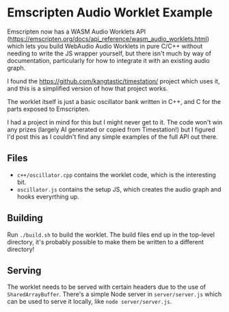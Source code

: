 # Emscripten Audio Worklet Example

Emscripten now has a WASM Audio Worklets API (https://emscripten.org/docs/api_reference/wasm_audio_worklets.html) which lets you build WebAudio Audio Worklets in pure C/C++ without needing to write the JS wrapper yourself, but there isn't much by way of documentation, particularly for how to integrate it with an existing audio graph.

I found the https://github.com/kangtastic/timestation/ project which uses it, and this is a simplified version of how that project works.

The worklet itself is just a basic oscillator bank written in C++, and C for the parts exposed to Emscripten.

I had a project in mind for this but I might never get to it. The code won't win any prizes (largely AI generated or copied from Timestation!) but I figured I'd post this as I couldn't find any simple examples of the full API out there.

## Files

- `c++/oscillator.cpp` contains the worklet code, which is the interesting bit.
- `oscillator.js` contains the setup JS, which creates the audio graph and hooks everyrthing up.

## Building

Run `./build.sh` to build the worklet. The build files end up in the top-level directory, it's probably possible to make them be written to a different directory!

## Serving

The worklet needs to be served with certain headers due to the use of `SharedArrayBuffer`. There's a simple Node server in `server/server.js` which can be used to serve it locally, like `node server/server.js`.
